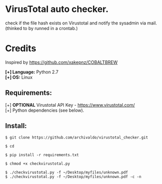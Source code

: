 # VirusTotal auto checker.
check if the file hash exists on Virustotal and notify the sysadmin via mail. (thinked to by runned in a crontab.)

# Credits
Inspired by https://github.com/xakepnz/COBALTBREW

<b>[+] Language:</b> Python 2.7<br />
<b>[+] OS:</b> Linux<br />

## Requirements:

[+] <b>OPTIONAL</b> Virustotal API Key - https://www.virustotal.com/<br />
[+] Python dependencies (see below).

## Install:

```
$ git clone https://github.com/archivaldo/virustotal_checker.git
```

```
$ cd 
```

```
$ pip install -r requirements.txt
```

```
$ chmod +x checkvirustotal.py
```

```
$ ./checkvirustotal.py -f ~/Desktop/myfiles/unknown.pdf
$ ./checkvirustotal.py -f ~/Desktop/myfiles/unknown.pdf -c -n
```